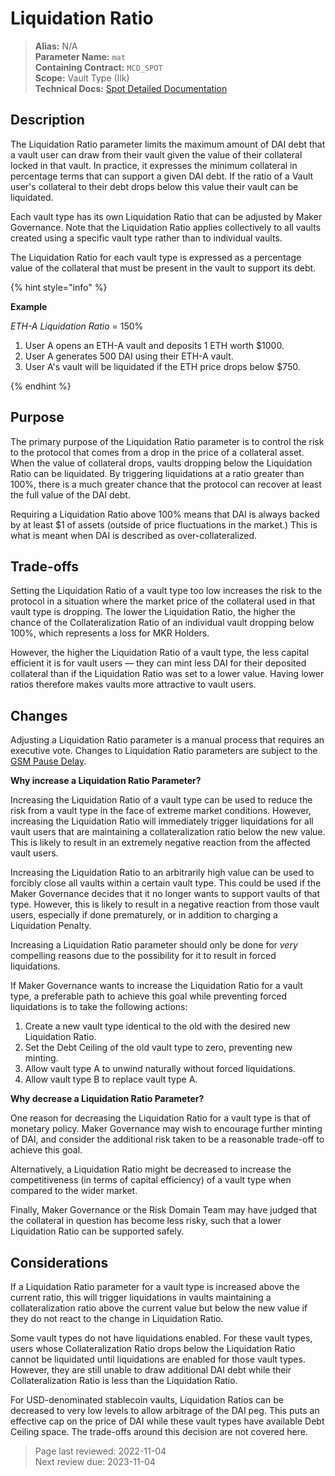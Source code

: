 # Liquidation Ratio

>**Alias:** N/A  
>**Parameter Name:** `mat`  
>**Containing Contract:** `MCD_SPOT`  
>**Scope:** Vault Type (Ilk)  
>**Technical Docs:** [Spot Detailed Documentation](https://docs.makerdao.com/smart-contract-modules/core-module/spot-detailed-documentation)  

## Description

The Liquidation Ratio parameter limits the maximum amount of DAI debt that a vault user can draw from their vault given the value of their collateral locked in that vault. In practice, it expresses the minimum collateral in percentage terms that can support a given DAI debt. If the ratio of a Vault user's collateral to their debt drops below this value their vault can be liquidated.

Each vault type has its own Liquidation Ratio that can be adjusted by Maker Governance. Note that the Liquidation Ratio applies collectively to all vaults created using a specific vault type rather than to individual vaults.

The Liquidation Ratio for each vault type is expressed as a percentage value of the collateral that must be present in the vault to support its debt.

{% hint style="info" %} 

**Example**

_ETH-A Liquidation Ratio_ = 150%  

1. User A opens an ETH-A vault and deposits 1 ETH worth $1000.
2. User A generates 500 DAI using their ETH-A vault.
3. User A's vault will be liquidated if the ETH price drops below $750.

{% endhint %}

## Purpose

The primary purpose of the Liquidation Ratio parameter is to control the risk to the protocol that comes from a drop in the price of a collateral asset. When the value of collateral drops, vaults dropping below the Liquidation Ratio can be liquidated. By triggering liquidations at a ratio greater than 100%, there is a much greater chance that the protocol can recover at least the full value of the DAI debt.

Requiring a Liquidation Ratio above 100% means that DAI is always backed by at least $1 of assets (outside of price fluctuations in the market.) This is what is meant when DAI is described as over-collateralized.

## Trade-offs

Setting the Liquidation Ratio of a vault type too low increases the risk to the protocol in a situation where the market price of the collateral used in that vault type is dropping. The lower the Liquidation Ratio, the higher the chance of the Collateralization Ratio of an individual vault dropping below 100%, which represents a loss for MKR Holders.

However, the higher the Liquidation Ratio of a vault type, the less capital efficient it is for vault users &mdash; they can mint less DAI for their deposited collateral than if the Liquidation Ratio was set to a lower value. Having lower ratios therefore makes vaults more attractive to vault users.

## Changes

Adjusting a Liquidation Ratio parameter is a manual process that requires an executive vote. Changes to Liquidation Ratio parameters are subject to the [GSM Pause Delay](param-gsm-pause-delay.md).

**Why increase a Liquidation Ratio Parameter?**

Increasing the Liquidation Ratio of a vault type can be used to reduce the risk from a vault type in the face of extreme market conditions. However, increasing the Liquidation Ratio will immediately trigger liquidations for all vault users that are maintaining a collateralization ratio below the new value. This is likely to result in an extremely negative reaction from the affected vault users.

Increasing the Liquidation Ratio to an arbitrarily high value can be used to forcibly close all vaults within a certain vault type. This could be used if the Maker Governance decides that it no longer wants to support vaults of that type. However, this is likely to result in a negative reaction from those vault users, especially if done prematurely, or in addition to charging a Liquidation Penalty.

Increasing a Liquidation Ratio parameter should only be done for _very_ compelling reasons due to the possibility for it to result in forced liquidations.

If Maker Governance wants to increase the Liquidation Ratio for a vault type, a preferable path to achieve this goal while preventing forced liquidations is to take the following actions:

1. Create a new vault type identical to the old with the desired new Liquidation Ratio.
2. Set the Debt Ceiling of the old vault type to zero, preventing new minting.
3. Allow vault type A to unwind naturally without forced liquidations.
4. Allow vault type B to replace vault type A.

**Why decrease a Liquidation Ratio Parameter?**

One reason for decreasing the Liquidation Ratio for a vault type is that of monetary policy. Maker Governance may wish to encourage further minting of DAI, and consider the additional risk taken to be a reasonable trade-off to achieve this goal.

Alternatively, a Liquidation Ratio might be decreased to increase the competitiveness (in terms of capital efficiency) of a vault type when compared to the wider market.

Finally, Maker Governance or the Risk Domain Team may have judged that the collateral in question has become less risky, such that a lower Liquidation Ratio can be supported safely.

## Considerations

If a Liquidation Ratio parameter for a vault type is increased above the current ratio, this will trigger liquidations in vaults maintaining a collateralization ratio above the current value but below the new value if they do not react to the change in Liquidation Ratio.

Some vault types do not have liquidations enabled. For these vault types, users whose Collateralization Ratio drops below the Liquidation Ratio cannot be liquidated until liquidations are enabled for those vault types. However, they are still unable to draw additional DAI debt while their Collateralization Ratio is less than the Liquidation Ratio.

For USD-denominated stablecoin vaults, Liquidation Ratios can be decreased to very low levels to allow arbitrage of the DAI peg. This puts an effective cap on the price of DAI while these vault types have available Debt Ceiling space. The trade-offs around this decision are not covered here.

>Page last reviewed: 2022-11-04  
>Next review due: 2023-11-04  


